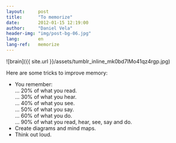```yaml
---
layout:     post
title:      "To memorize"
date:       2012-01-15 12:19:00
author:     "Daniel Vela"
header-img: "img/post-bg-06.jpg"
lang:       en
lang-ref:   memorize
---
```


![brain]({{ site.url }}/assets/tumblr_inline_mk0bd7lMo41qz4rgp.jpg)

Here are some tricks to improve memory:

* You remember:     
… 20% of what you read.    
… 30% of what you hear.    
… 40% of what you see.    
… 50% of what you say.    
… 60% of what you do.     
… 90% of what you read, hear, see, say and do.     
* Create diagrams and mind maps.
* Think out loud.



